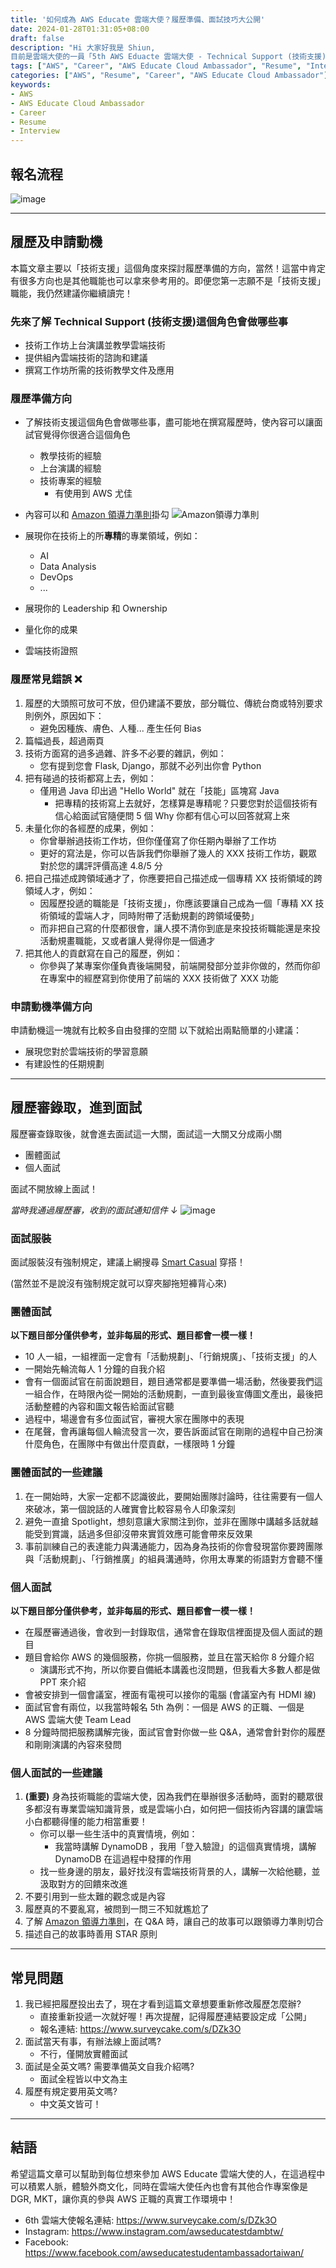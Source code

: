 ```yaml
---
title: '如何成為 AWS Educate 雲端大使？履歷準備、面試技巧大公開'
date: 2024-01-28T01:31:05+08:00
draft: false
description: "Hi 大家好我是 Shiun, 
目前是雲端大使的一員「5th AWS Eduacte 雲端大使 - Technical Support (技術支援)」，在 2024/3 也將上任 「6th AWS Educate 雲端大使 Team Lead - Technical Support (技術支援)」，因此 6th 的技術大使在篩選履歷以及面試時也會經過我這邊一手，當然我們針對履歷和面試在內部是有一個公正的評判標準，這篇文章會以當時我報名 5th 並綜合面試官的角度來撰寫，希望對日後想要申請雲端大使計畫的人有幫助！"
tags: ["AWS", "Career", "AWS Educate Cloud Ambassador", "Resume", "Interview"]
categories: ["AWS", "Resume", "Career", "AWS Educate Cloud Ambassador"]
keywords:
- AWS
- AWS Educate Cloud Ambassador
- Career
- Resume
- Interview
---
```


## 報名流程
![image](https://github.com/sh1un/sh1un.github.io/assets/85695943/34bfd4af-114c-4916-8b54-21dff6e53a61)

---

## 履歷及申請動機
本篇文章主要以「技術支援」這個角度來探討履歷準備的方向，當然！這當中肯定有很多方向也是其他職能也可以拿來參考用的。即便您第一志願不是「技術支援」職能，我仍然建議你繼續讀完！

### 先來了解 Technical Support (技術支援)這個角色會做哪些事
- 技術工作坊上台演講並教學雲端技術
- 提供組內雲端技術的諮詢和建議
- 撰寫工作坊所需的技術教學文件及應用

### 履歷準備方向
- 了解技術支援這個角色會做哪些事，盡可能地在撰寫履歷時，使內容可以讓面試官覺得你很適合這個角色
    - 教學技術的經驗
    - 上台演講的經驗
    - 技術專案的經驗
        - 有使用到 AWS 尤佳
- 內容可以和 [Amazon 領導力準則](https://aws.amazon.com/tw/executive-insights/content/leading-and-innovating-with-leadership-principles/)掛勾
![Amazon領導力準則](https://github.com/sh1un/sh1un.github.io/assets/85695943/0c79d3f8-aa87-473d-aabd-42f30056d913)

- 展現你在技術上的所**專精**的專業領域，例如：
    - AI
    - Data Analysis
    - DevOps
    - ...
- 展現你的 Leadership 和 Ownership
- 量化你的成果
- 雲端技術證照

### 履歷常見錯誤 ❌
1. 履歷的大頭照可放可不放，但仍建議不要放，部分職位、傳統台商或特別要求則例外，原因如下：
    - 避免因種族、膚色、人種... 產生任何 Bias
1. 篇幅過長，超過兩頁
1. 技術方面寫的過多過雜、許多不必要的雜訊，例如：
    - 您有提到您會 Flask, Django，那就不必列出你會 Python
1. 把有碰過的技術都寫上去，例如：
    - 僅用過 Java 印出過 "Hello World" 就在「技能」區塊寫 Java
        - 把專精的技術寫上去就好，怎樣算是專精呢？只要您對於這個技術有信心給面試官隨便問 5 個 Why 你都有信心可以回答就寫上來
1. 未量化你的各經歷的成果，例如：
    - 你曾舉辦過技術工作坊，但你僅僅寫了你任期內舉辦了工作坊
    - 更好的寫法是，你可以告訴我們你舉辦了幾人的 XXX 技術工作坊，觀眾對於您的講評評價高達 4.8/5 分
1. 把自己描述成跨領域通才了，你應要把自己描述成一個專精 XX 技術領域的跨領域人才，例如：
   - 因履歷投遞的職能是「技術支援」，你應該要讓自己成為一個「專精 XX 技術領域的雲端人才，同時附帶了活動規劃的跨領域優勢」
   - 而非把自己寫的什麼都很會，讓人摸不清你到底是來投技術職能還是來投活動規畫職能，又或者讓人覺得你是一個通才
1. 把其他人的貢獻寫在自己的履歷，例如：
    - 你參與了某專案你僅負責後端開發，前端開發部分並非你做的，然而你卻在專案中的經歷寫到你使用了前端的 XXX 技術做了 XXX 功能


### 申請動機準備方向
申請動機這一塊就有比較多自由發揮的空間
以下就給出兩點簡單的小建議：
- 展現您對於雲端技術的學習意願
- 有建設性的任期規劃

---

## 履歷審錄取，進到面試
履歷審查錄取後，就會進去面試這一大關，面試這一大關又分成兩小關
- 團體面試
- 個人面試

面試不開放線上面試！

*當時我通過履歷審，收到的面試通知信件 ↓*
![image](https://github.com/sh1un/sh1un.github.io/assets/85695943/9c38875c-7182-457a-a02c-d8ab3d3a9b65)

### 面試服裝
面試服裝沒有強制規定，建議上網搜尋 [Smart Casual](https://www.google.com/search?q=smart+casual&rlz=1C1CHBF_zh-TWTW1003TW1003&oq=Smart+Ca&gs_lcrp=EgZjaHJvbWUqCggAEAAYsQMYgAQyCggAEAAYsQMYgAQyBggBEEUYOTIHCAIQABiABDIHCAMQABiABDIHCAQQABiABDINCAUQLhjHARjRAxiABDIHCAYQABiABDIGCAcQRRg8qAIAsAIA&sourceid=chrome&ie=UTF-8) 穿搭！

(當然並不是說沒有強制規定就可以穿夾腳拖短褲背心來)

### 團體面試
**以下題目部分僅供參考，並非每屆的形式、題目都會一模一樣！**

- 10 人一組，一組裡面一定會有「活動規劃」、「行銷規廣」、「技術支援」的人
- 一開始先輪流每人 1 分鐘的自我介紹
- 會有一個面試官在前面說題目，題目通常都是要準備一場活動，然後要我們這一組合作，在時限內從一開始的活動規劃，一直到最後宣傳圖文產出，最後把活動整體的內容和圖文報告給面試官聽
- 過程中，場邊會有多位面試官，審視大家在團隊中的表現
- 在尾聲，會再讓每個人輪流發言一次，要告訴面試官在剛剛的過程中自己扮演什麼角色，在團隊中有做出什麼貢獻，一樣限時 1 分鐘


### 團體面試的一些建議
1. 在一開始時，大家一定都不認識彼此，要開始團隊討論時，往往需要有一個人來破冰，第一個說話的人確實會比較容易令人印象深刻
1. 避免一直搶 Spotlight，想刻意讓大家關注到你，並非在團隊中講越多話就越能受到賞識，話過多但卻沒帶來實質效應可能會帶來反效果
1. 事前訓練自己的表達能力與溝通能力，因為身為技術的你會發現當你要跨團隊與「活動規劃」、「行銷推廣」的組員溝通時，你用太專業的術語對方會聽不懂

### 個人面試
**以下題目部分僅供參考，並非每屆的形式、題目都會一模一樣！**

- 在履歷審通過後，會收到一封錄取信，通常會在錄取信裡面提及個人面試的題目
- 題目會給你 AWS 的幾個服務，你挑一個服務，並且在當天給你 8 分鐘介紹
    - 演講形式不拘，所以你要自備紙本講義也沒問題，但我看大多數人都是做 PPT 來介紹 
- 會被安排到一個會議室，裡面有電視可以接你的電腦 (會議室內有 HDMI 線)
- 面試官會有兩位，以我當時報名 5th 為例：一個是 AWS 的正職、一個是 AWS 雲端大使 Team Lead
- 8 分鐘時間把服務講解完後，面試官會對你做一些 Q&A，通常會針對你的履歷和剛剛演講的內容來發問

### 個人面試的一些建議
1. **(重要)** 身為技術職能的雲端大使，因為我們在舉辦很多活動時，面對的聽眾很多都沒有專業雲端知識背景，或是雲端小白，如何把一個技術內容講的讓雲端小白都聽得懂的能力相當重要！
    - 你可以舉一些生活中的真實情境，例如：
        - 我當時講解 DynamoDB ，我用「登入驗證」的這個真實情境，講解 DynamoDB 在這過程中發揮的作用
    - 找一些身邊的朋友，最好找沒有雲端技術背景的人，講解一次給他聽，並汲取對方的回饋來改進
1. 不要引用到一些太難的觀念或是內容
1. 履歷真的不要亂寫，被問到一問三不知就尷尬了
1. 了解 [Amazon 領導力準則](https://aws.amazon.com/tw/executive-insights/content/leading-and-innovating-with-leadership-principles/)，在 Q&A 時，讓自己的故事可以跟領導力準則切合
1. 描述自己的故事時善用 STAR 原則

---

## 常見問題
1. 我已經把履歷投出去了，現在才看到這篇文章想要重新修改履歷怎麼辦?
    - 直接重新投遞一次就好喔！再次提醒，記得履歷連結要設定成「公開」
    - 報名連結: https://www.surveycake.com/s/DZk3O
1. 面試當天有事，有辦法線上面試嗎?
    - 不行，僅開放實體面試
1.  面試是全英文嗎? 需要準備英文自我介紹嗎?
    - 面試全程皆以中文為主
1. 履歷有規定要用英文嗎?
   - 中文英文皆可！

---

## 結語
希望這篇文章可以幫助到每位想來參加 AWS Educate 雲端大使的人，在這過程中可以積累人脈，體驗外商文化，同時在雲端大使任內也會有其他合作專案像是 DGR, MKT，讓你真的參與 AWS 正職的真實工作環境中！

- 6th 雲端大使報名連結: https://www.surveycake.com/s/DZk3O
- Instagram: https://www.instagram.com/awseducatestdambtw/
- Facebook: https://www.facebook.com/awseducatestudentambassadortaiwan/
